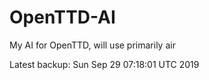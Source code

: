 # OpenTTD-AI
My AI for OpenTTD, will use primarily air

Latest backup: Sun Sep 29 07:18:01 UTC 2019
